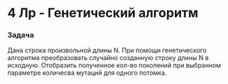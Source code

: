# 4 Лр - Генетический алгоритм

### Задача

Дана строка произвольной длины N. При помощи генетического алгоритма преобразовать случайно созданную строку длины N в исходную. Отобразить полученное кол-во поколений при выбранном параметре количесва мутаций для одного потомка.
